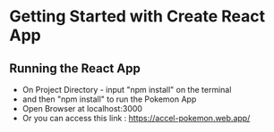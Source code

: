 # Getting Started with Create React App

## Running the React App

- On Project Directory - input "npm install" on the terminal
- and then "npm install" to run the Pokemon App
- Open Browser at localhost:3000
- Or you can access this link : https://accel-pokemon.web.app/